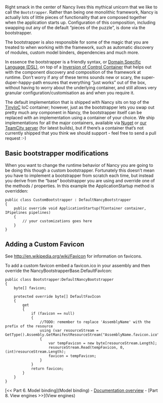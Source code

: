 Right smack in the center of Nancy lives this mythical unicorn that we like to call the `Bootstrapper`. Rather than being one monolithic framework, Nancy is actually lots of little pieces of functionality that are composed together when the application starts up. Configuration of this composition, including swapping out any of the default “pieces of the puzzle”, is done via the bootstrapper.

The bootstrapper is also responsible for some of the magic that you are treated to when working with the framework, such as automatic discovery of modules, custom model binders, dependencies and much more.

In essence the bootstrapper is a friendly syntax, or [Domain Specific Language (DSL)](http://en.wikipedia.org/wiki/Domain-specific_language), on top of a [Inversion of Control Container](http://en.wikipedia.org/wiki/Inversion_of_Control) that helps out with the component discovery and composition of the framework at runtime. Don’t worry if any of these terms sounds new or scary, the super-duper-happy-path ensures that everything “just works” out of the box, without having to worry about the underlying container, and still allows very granular configuration/customisation as and when you require it.

The default implementation that is shipped with Nancy sits on top of the [TinyIoC](https://github.com/grumpydev/TinyIoC) IoC container; however, just as the bootstrapper lets you swap out pretty much any component in Nancy, the bootstrapper itself can be replaced with an implementation using a container of your choice. We ship implementations for all the major containers, available via [Nuget](http://nuget.org) or [our TeamCity server](http://teamcity.codebetter.com/project.html?projectId=project112&tab=projectOverview&guest=true) (for latest builds), but if there’s a container that’s not currently shipped that you think we should support - feel free to send a pull request :-)

## Basic bootstrapper modifications

When you want to change the runtime behavior of Nancy you are going to be doing this though a custom bootstrapper. Fortunately this doesn’t mean you have to implement a bootstrapper from scratch each time, but instead you derive from the “base” bootstrapper you are using and override one of the methods / properties. In this example the ApplicationStartup method is overridden:

    public class CustomBootstrapper : DefaultNancyBootstrapper
    {
        public override void ApplicationStartup(TContainer container, IPipelines pipelines)
        {
            // your customizations goes here
        }
    }

## Adding a Custom Favicon

See http://en.wikipedia.org/wiki/Favicon for information on favicons.

To add a custom favicon embed a favicon.ico in your assembly and then override the NancyBootstrapperBase<TContainer>.DefaultFavIcon: 

    public class Bootstrapper:DefaultNancyBootstrapper
    {
        byte[] favicon;

        protected override byte[] DefaultFavIcon
        {
            get
            {
                if (favicon == null)
                {
                    //TODO: remember to replace 'AssemblyName' with the prefix of the resource
                    using (var resourceStream = GetType().Assembly.GetManifestResourceStream("AssemblyName.favicon.ico"))
                    {
                        var tempFavicon = new byte[resourceStream.Length];
                        resourceStream.Read(tempFavicon, 0, (int)resourceStream.Length);
                        favicon = tempFavicon;
                    }
                }
                return favicon;
            }
        }
    }


[<< Part 6. Model binding](Model binding) - [Documentation overview](Documentation) - [Part 8. View engines >>](View engines)